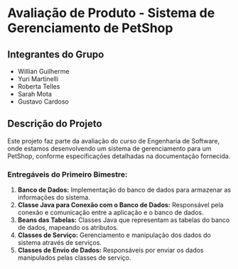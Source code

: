 # Avaliação de Produto - Sistema de Gerenciamento de PetShop

## Integrantes do Grupo
- Willian Guilherme
- Yuri Martinelli
- Roberta Telles
- Sarah Mota
- Gustavo Cardoso

## Descrição do Projeto
Este projeto faz parte da avaliação do curso de Engenharia de Software, onde estamos desenvolvendo um sistema de gerenciamento para um PetShop, conforme especificações detalhadas na documentação fornecida.

### Entregáveis do Primeiro Bimestre:
1. **Banco de Dados:** Implementação do banco de dados para armazenar as informações do sistema.
2. **Classe Java para Conexão com o Banco de Dados:** Responsável pela conexão e comunicação entre a aplicação e o banco de dados.
3. **Beans das Tabelas:** Classes Java que representam as tabelas do banco de dados, mapeando os atributos.
4. **Classes de Serviço:** Gerenciamento e manipulação dos dados do sistema através de serviços.
5. **Classes de Envio de Dados:** Responsáveis por enviar os dados manipulados pelas classes de serviço.
